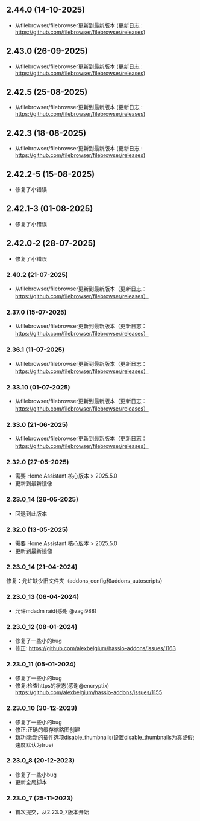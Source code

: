 ## 2.44.0 (14-10-2025)
- 从filebrowser/filebrowser更新到最新版本 (更新日志 : https://github.com/filebrowser/filebrowser/releases)
## 2.43.0 (26-09-2025)
- 从filebrowser/filebrowser更新到最新版本 (更新日志 : https://github.com/filebrowser/filebrowser/releases)
## 2.42.5 (25-08-2025)
- 从filebrowser/filebrowser更新到最新版本 (更新日志 : https://github.com/filebrowser/filebrowser/releases)
## 2.42.3 (18-08-2025)
- 从filebrowser/filebrowser更新到最新版本 (更新日志 : https://github.com/filebrowser/filebrowser/releases)
## 2.42.2-5 (15-08-2025)
- 修复了小错误
## 2.42.1-3 (01-08-2025)
- 修复了小错误
## 2.42.0-2 (28-07-2025)
- 修复了小错误
### 2.40.2 (21-07-2025)
- 从filebrowser/filebrowser更新到最新版本（更新日志：https://github.com/filebrowser/filebrowser/releases）
### 2.37.0 (15-07-2025)
- 从filebrowser/filebrowser更新到最新版本（更新日志：https://github.com/filebrowser/filebrowser/releases）
### 2.36.1 (11-07-2025)
- 从filebrowser/filebrowser更新到最新版本（更新日志：https://github.com/filebrowser/filebrowser/releases）
### 2.33.10 (01-07-2025)
- 从filebrowser/filebrowser更新到最新版本（更新日志：https://github.com/filebrowser/filebrowser/releases）
### 2.33.0 (21-06-2025)

- 从filebrowser/filebrowser更新到最新版本（更新日志：https://github.com/filebrowser/filebrowser/releases）

### 2.32.0 (27-05-2025)
- 需要 Home Assistant 核心版本 > 2025.5.0
- 更新到最新镜像
### 2.23.0_14 (26-05-2025)
- 回退到此版本
### 2.32.0 (13-05-2025)
- 需要 Home Assistant 核心版本 > 2025.5.0
- 更新到最新镜像
### 2.23.0_14 (21-04-2024)
修复：允许缺少旧文件夹（addons_config和addons_autoscripts）

### 2.23.0_13 (06-04-2024)
- 允许mdadm raid(感谢 @zagi988)

### 2.23.0_12 (08-01-2024)
- 修复了一些小的bug
- 修正: https://github.com/alexbelgium/hassio-addons/issues/1163

### 2.23.0_11 (05-01-2024)
- 修复了一些小的bug
- 修复:检查https的状态(感谢@encryptix) https://github.com/alexbelgium/hassio-addons/issues/1155

### 2.23.0_10 (30-12-2023)
- 修复了一些小的bug
- 修正:正确的缓存缩略图创建
- 新功能:新的插件选项disable_thumbnails(设置disable_thumbnails为真或假;速度默认为true)
### 2.23.0_8 (20-12-2023)

- 修复了一些小bug
- 更新全局脚本

### 2.23.0_7 (25-11-2023)

- 首次提交，从2.23.0_7版本开始

